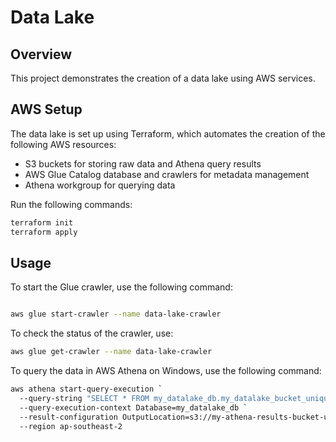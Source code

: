 # Data Lake
## Overview 
This project demonstrates the creation of a data lake using AWS services. 
## AWS Setup 
The data lake is set up using Terraform, which automates the creation of the following AWS resources: 
- S3 buckets for storing raw data and Athena query results
- AWS Glue Catalog database and crawlers for metadata management
- Athena workgroup for querying data 

Run the following commands: 
```bash 
terraform init
terraform apply
```  

## Usage

To start the Glue crawler, use the following command:

```bash

aws glue start-crawler --name data-lake-crawler 
```
To check the status of the crawler, use:

```bash
aws glue get-crawler --name data-lake-crawler
```
To query the data in AWS Athena on Windows, use the following command:

```bash
aws athena start-query-execution `
  --query-string "SELECT * FROM my_datalake_db.my_datalake_bucket_unique_12345 LIMIT 10;" `
  --query-execution-context Database=my_datalake_db `
  --result-configuration OutputLocation=s3://my-athena-results-bucket-unique-12345/ `
  --region ap-southeast-2
